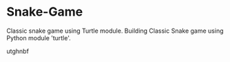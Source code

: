 # Snake-Game
Classic snake game using Turtle module.
Building Classic Snake game using Python module 'turtle'.

utghnbf
